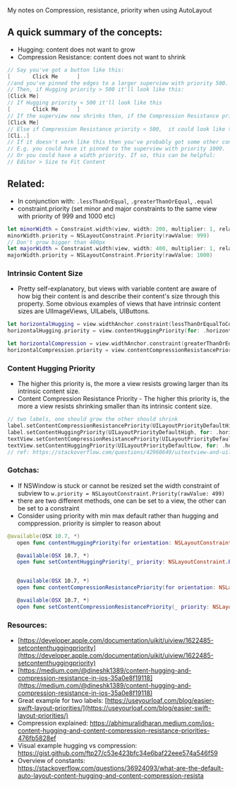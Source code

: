 My notes on Compression, resistance, priority when using AutoLayout<!--more-->

## A quick summary of the concepts:
- Hugging: content does not want to grow
- Compression Resistance: content does not want to shrink

```swift
// Say you've got a button like this:
[       Click Me      ]
//and you've pinned the edges to a larger superview with priority 500.
// Then, if Hugging priority > 500 it'll look like this:
[Click Me]
// If Hugging priority < 500 it'll look like this
[       Click Me      ]
// If the superview now shrinks then, if the Compression Resistance priority > 500, it'll look like this
[Click Me]
// Else if Compression Resistance priority < 500,  it could look like this:
[Cli..]
// If it doesn't work like this then you've probably got some other constraints going on that are messing up your good work!
// E.g. you could have it pinned to the superview with priority 1000.
// Or you could have a width priority. If so, this can be helpful:
// Editor > Size to Fit Content
```

## Related:
- In conjunction with: `.lessThanOrEqual`, `.greaterThanOrEqual`, `.equal`
- constraint.priority (set minor and major constraints to the same view with priority of 999 and 1000 etc)

```swift
let minorWidth = Constraint.width(view, width: 200, multiplier: 1, relation: .greaterThanOrEqual)
minorWidth.priority = NSLayoutConstraint.Priority(rawValue: 999)
// Don't grow bigger than 400px
let majorWidth = Constraint.width(view, width: 400, multiplier: 1, relation: .lessThanOrEqual)
majorWidth.priority = NSLayoutConstraint.Priority(rawValue: 1000)
```

### Intrinsic Content Size
- Pretty self-explanatory, but views with variable content are aware of how big their content is and describe their content's size through this property. Some obvious examples of views that have intrinsic content sizes are UIImageViews, UILabels, UIButtons.
```swift
let horizontalHugging = view.widthAnchor.constraint(lessThanOrEqualToConstant: view.intrinsicContentSize.width)
horizontalHugging.priority = view.contentHuggingPriority(for: .horizontal)

let horizontalCompression = view.widthAnchor.constraint(greaterThanOrEqualToConstant: view.intrinsicContentSize.width)
horizontalCompression.priority = view.contentCompressionResistancePriority(for: .horizontal)
```
### Content Hugging Priority
- The higher this priority is, the more a view resists growing larger than its intrinsic content size.
- Content Compression Resistance Priority - The higher this priority is, the more a view resists shrinking smaller than its intrinsic content size.

```swift
// two labels, one should grow the other should shrink
label.setContentCompressionResistancePriority(UILayoutPriorityDefaultHigh, for: .horizontal)
label.setContentHuggingPriority(UILayoutPriorityDefaultHigh, for: .horizontal)
textView.setContentCompressionResistancePriority(UILayoutPriorityDefaultLow, for: .horizontal)
textView.setContentHuggingPriority(UILayoutPriorityDefaultLow, for: .horizontal)
// ref: https://stackoverflow.com/questions/42960649/uitextview-and-uilabel-aligned-in-a-row-in-swift
```

### Gotchas:
- If NSWindow is stuck or cannot be resized set the width constraint of subview to `w.priority = NSLayoutConstraint.Priority(rawValue: 499)`
- there are two different methods, one can be set to a view, the other can be set to a constraint
- Consider using priority with min max default rather than hugging and comppression. priority is simpler to reason about

 ```swift
 @available(OSX 10.7, *)
    open func contentHuggingPriority(for orientation: NSLayoutConstraint.Orientation) -> NSLayoutConstraint.Priority

    @available(OSX 10.7, *)
    open func setContentHuggingPriority(_ priority: NSLayoutConstraint.Priority, for orientation: NSLayoutConstraint.Orientation)


    @available(OSX 10.7, *)
    open func contentCompressionResistancePriority(for orientation: NSLayoutConstraint.Orientation) -> NSLayoutConstraint.Priority

    @available(OSX 10.7, *)
    open func setContentCompressionResistancePriority(_ priority: NSLayoutConstraint.Priority, for orientation: NSLayoutConstraint.Orientation)


```


### Resources:
- [https://developer.apple.com/documentation/uikit/uiview/1622485-setcontenthuggingpriority](https://developer.apple.com/documentation/uikit/uiview/1622485-setcontenthuggingpriority)  
- [https://medium.com/@dineshk1389/content-hugging-and-compression-resistance-in-ios-35a0e8f19118](https://medium.com/@dineshk1389/content-hugging-and-compression-resistance-in-ios-35a0e8f19118)
- Great example for two labels: [https://useyourloaf.com/blog/easier-swift-layout-priorities/](https://useyourloaf.com/blog/easier-swift-layout-priorities/)
- Compression explained: https://abhimuralidharan.medium.com/ios-content-hugging-and-content-compression-resistance-priorities-476fb5828ef
- Visual example hugging vs compression: https://gist.github.com/ftp27/c53e423bfc34e6baf22eee574a546f59
- Overview of constants: https://stackoverflow.com/questions/36924093/what-are-the-default-auto-layout-content-hugging-and-content-compression-resista
